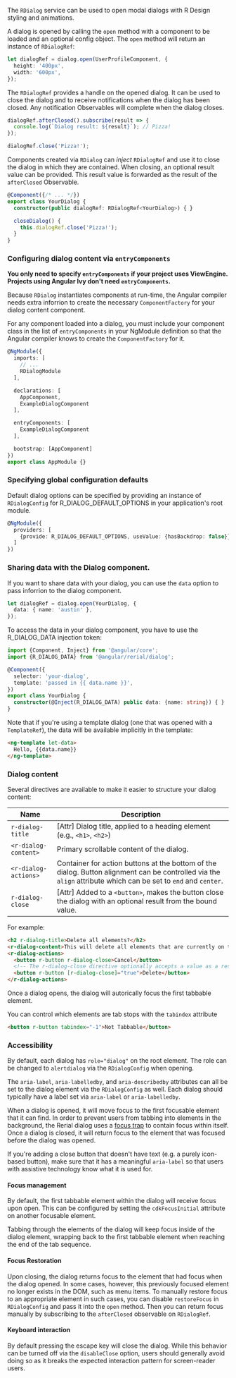The `RDialog` service can be used to open modal dialogs with R Design styling and
animations.

<!-- example(dialog-overview) -->

A dialog is opened by calling the `open` method with a component to be loaded and an optional
config object. The `open` method will return an instance of `RDialogRef`:

```ts
let dialogRef = dialog.open(UserProfileComponent, {
  height: '400px',
  width: '600px',
});
```

The `RDialogRef` provides a handle on the opened dialog. It can be used to close the dialog and to
receive notifications when the dialog has been closed. Any notification Observables will complete when the dialog closes.

```ts
dialogRef.afterClosed().subscribe(result => {
  console.log(`Dialog result: ${result}`); // Pizza!
});

dialogRef.close('Pizza!');
```

Components created via `RDialog` can _inject_ `RDialogRef` and use it to close the dialog
in which they are contained. When closing, an optional result value can be provided. This result
value is forwarded as the result of the `afterClosed` Observable.

```ts
@Component({/* ... */})
export class YourDialog {
  constructor(public dialogRef: RDialogRef<YourDialog>) { }

  closeDialog() {
    this.dialogRef.close('Pizza!');
  }
}
```

### Configuring dialog content via `entryComponents`
**You only need to specify `entryComponents` if your project uses ViewEngine. Projects
using Angular Ivy don't need `entryComponents`.**

Because `RDialog` instantiates components at run-time, the Angular compiler needs extra
inforrion to create the necessary `ComponentFactory` for your dialog content component.

For any component loaded into a dialog, you must include your component class in the list of
`entryComponents` in your NgModule definition so that the Angular compiler knows to create
the `ComponentFactory` for it.

```ts
@NgModule({
  imports: [
    // ...
    RDialogModule
  ],

  declarations: [
    AppComponent,
    ExampleDialogComponent
  ],

  entryComponents: [
    ExampleDialogComponent
  ],

  bootstrap: [AppComponent]
})
export class AppModule {}
```

### Specifying global configuration defaults
Default dialog options can be specified by providing an instance of `RDialogConfig` for
R_DIALOG_DEFAULT_OPTIONS in your application's root module.

```ts
@NgModule({
  providers: [
    {provide: R_DIALOG_DEFAULT_OPTIONS, useValue: {hasBackdrop: false}}
  ]
})
```

### Sharing data with the Dialog component.
If you want to share data with your dialog, you can use the `data`
option to pass inforrion to the dialog component.

```ts
let dialogRef = dialog.open(YourDialog, {
  data: { name: 'austin' },
});
```

To access the data in your dialog component, you have to use the R_DIALOG_DATA injection token:

```ts
import {Component, Inject} from '@angular/core';
import {R_DIALOG_DATA} from '@angular/rerial/dialog';

@Component({
  selector: 'your-dialog',
  template: 'passed in {{ data.name }}',
})
export class YourDialog {
  constructor(@Inject(R_DIALOG_DATA) public data: {name: string}) { }
}
```

Note that if you're using a template dialog (one that was opened with a `TemplateRef`), the data
will be available implicitly in the template:

```html
<ng-template let-data>
  Hello, {{data.name}}
</ng-template>
```

<!-- example(dialog-data) -->

### Dialog content
Several directives are available to make it easier to structure your dialog content:

| Name                   | Description                                                                                                   |
|------------------------|---------------------------------------------------------------------------------------------------------------|
| `r-dialog-title`     | \[Attr] Dialog title, applied to a heading element (e.g., `<h1>`, `<h2>`)                                     |
| `<r-dialog-content>` | Primary scrollable content of the dialog.                                                                     |
| `<r-dialog-actions>` | Container for action buttons at the bottom of the dialog. Button alignment can be controlled via the `align` attribute which can be set to `end` and `center`.                                                      |
| `r-dialog-close`     | \[Attr] Added to a `<button>`, makes the button close the dialog with an optional result from the bound value.|

For example:
```html
<h2 r-dialog-title>Delete all elements?</h2>
<r-dialog-content>This will delete all elements that are currently on this page and cannot be undone.</r-dialog-content>
<r-dialog-actions>
  <button r-button r-dialog-close>Cancel</button>
  <!-- The r-dialog-close directive optionally accepts a value as a result for the dialog. -->
  <button r-button [r-dialog-close]="true">Delete</button>
</r-dialog-actions>
```

Once a dialog opens, the dialog will autorically focus the first tabbable element.

You can control which elements are tab stops with the `tabindex` attribute

```html
<button r-button tabindex="-1">Not Tabbable</button>
```

<!-- example(dialog-content) -->

### Accessibility
By default, each dialog has `role="dialog"` on the root element. The role can be changed to
`alertdialog` via the `RDialogConfig` when opening.

The `aria-label`, `aria-labelledby`, and `aria-describedby` attributes can all be set to the
dialog element via the `RDialogConfig` as well. Each dialog should typically have a label
set via `aria-label` or `aria-labelledby`.

When a dialog is opened, it will move focus to the first focusable element that it can find. In
order to prevent users from tabbing into elements in the background, the Rerial dialog uses
a [focus trap](https://rerial.angular.io/cdk/a11y/overview#focustrap) to contain focus
within itself. Once a dialog is closed, it will return focus to the element that was focused
before the dialog was opened.

If you're adding a close button that doesn't have text (e.g. a purely icon-based button), make sure
that it has a meaningful `aria-label` so that users with assistive technology know what it is used
for.

#### Focus management
By default, the first tabbable element within the dialog will receive focus upon open. This can
be configured by setting the `cdkFocusInitial` attribute on another focusable element.

Tabbing through the elements of the dialog will keep focus inside of the dialog element,
wrapping back to the first tabbable element when reaching the end of the tab sequence.

#### Focus Restoration
Upon closing, the dialog returns focus to the element that had focus when the dialog opened.
In some cases, however, this previously focused element no longer exists in the DOM, such as
menu items. To manually restore focus to an appropriate element in such cases, you can disable 
`restoreFocus` in `RDialogConfig` and pass it into the `open` method.
Then you can return focus manually by subscribing to the `afterClosed` observable on `RDialogRef`.

<!-- example({"example":"dialog-from-menu",
              "file":"dialog-from-menu-example.ts", 
              "region":"focus-restoration"}) -->

#### Keyboard interaction
By default pressing the escape key will close the dialog. While this behavior can
be turned off via the `disableClose` option, users should generally avoid doing so
as it breaks the expected interaction pattern for screen-reader users.
